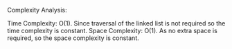 Complexity Analysis:

Time Complexity: O(1).
Since traversal of the linked list is not required so the time complexity is constant.
Space Complexity: O(1).
As no extra space is required, so the space complexity is constant.
